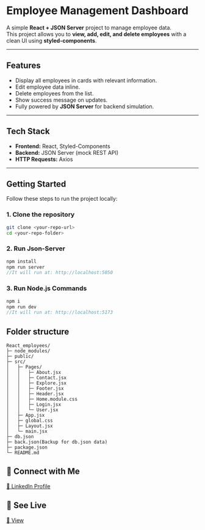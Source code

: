 # Employee Management Dashboard

A simple **React + JSON Server** project to manage employee data.  
This project allows you to **view, add, edit, and delete employees** with a clean UI using **styled-components**.

---

## Features

- Display all employees in cards with relevant information.
- Edit employee data inline.
- Delete employees from the list.
- Show success message on updates.
- Fully powered by **JSON Server** for backend simulation.

---

## Tech Stack

- **Frontend:** React, Styled-Components
- **Backend:** JSON Server (mock REST API)
- **HTTP Requests:** Axios

---

## Getting Started

Follow these steps to run the project locally:

### 1. Clone the repository

```bash
git clone <your-repo-url>
cd <your-repo-folder>
```

### 2. Run Json-Server

```js
npm install
npm run server
//It will run at: http://localhost:5050
```

### 3. Run Node.js Commands

```js
npm i
npm run dev
//It will run at: http://localhost:5173
```

## Folder structure

```
React_employees/
├─ node_modules/
├─ public/
├─ src/
│   ├─ Pages/
│   │   ├─ About.jsx
│   │   ├─ Contact.jsx
│   │   ├─ Explore.jsx
│   │   ├─ Footer.jsx
│   │   ├─ Header.jsx
│   │   ├─ Home.module.css
│   │   ├─ Login.jsx
│   │   └─ User.jsx
│   ├─ App.jsx
│   ├─ global.css
│   ├─ Layout.jsx
│   └─ main.jsx
├─ db.json
├─ back.json(Backup for db.json data)
├─ package.json
└─ README.md
```

## 🔗 Connect with Me

[💼 LinkedIn Profile](https://www.linkedin.com/in/basudev-pokharel/)

## 🏃 See Live

[💼 View](https://react-employees-one.vercel.app/)
